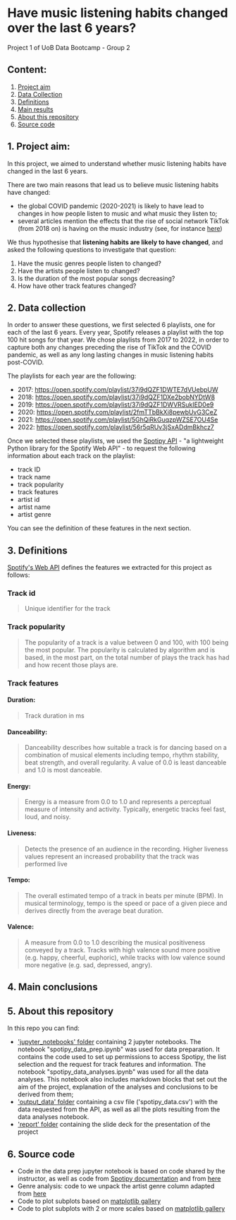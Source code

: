 # Have music listening habits changed over the last 6 years?
Project 1 of UoB Data Bootcamp - Group 2

## Content:
1. [Project aim](https://github.com/catisf/Project-1-Group-2/tree/main#1-project-aim)
2. [Data Collection](https://github.com/catisf/Project-1-Group-2/tree/main#2-data-collection)
3. [Definitions](https://github.com/catisf/Project-1-Group-2/tree/main#3-definitions)
4. [Main results](https://github.com/catisf/Project-1-Group-2/tree/main#4-main-results)
5. [About this repository](https://github.com/catisf/Project-1-Group-2/tree/main#5-about-this-repository)
6. [Source code](https://github.com/catisf/Project-1-Group-2/tree/main#5-source-code)

## 1. Project aim:
In this project, we aimed to understand whether music listening habits have changed in the last 6 years. 

There are two main reasons that lead us to believe music listening habits have changed:
  - the global COVID pandemic (2020-2021) is likely to have lead to changes in how people listen to music and what music they listen to;
  - several articles mention the effects that the rise of social network TikTok (from 2018 on) is having on the music industry (see, for instance [here](https://theconversation.com/love-it-or-hate-it-tiktok-is-changing-the-music-industry-171482))

We thus hypothesise that **listening habits are likely to have changed**, and asked the following questions to investigate that question:
1. Have the music genres people listen to changed?
2. Have the artists people listen to changed?
3. Is the duration of the most popular songs decreasing?
4. How have other track features changed?


## 2. Data collection
In order to answer these questions, we first selected 6 playlists, one for each of the last 6 years. 
Every year, Spotify releases a playlist with the top 100 hit songs for that year. We chose playlists from 2017 to 2022, in order to capture both any changes preceding the rise of TikTok and the COVID pandemic, as well as any long lasting changes in music listening habits post-COVID. 

The playlists for each year are the following:
- 2017: https://open.spotify.com/playlist/37i9dQZF1DWTE7dVUebpUW
- 2018: https://open.spotify.com/playlist/37i9dQZF1DXe2bobNYDtW8
- 2019: https://open.spotify.com/playlist/37i9dQZF1DWVRSukIED0e9
- 2020: https://open.spotify.com/playlist/2fmTTbBkXi8pewbUvG3CeZ
- 2021: https://open.spotify.com/playlist/5GhQiRkGuqzpWZSE7OU4Se
- 2022: https://open.spotify.com/playlist/56r5qRUv3jSxADdmBkhcz7

Once we selected these playlists, we used the [Spotipy API](https://spotipy.readthedocs.io/en/2.22.1/)  - "a lightweight Python library for the Spotify Web API" - to request the following information about each track on the playlist:
- track ID
- track name 
- track popularity
- track features
- artist id
- artist name
- artist genre

You can see the definition of these features in the next section. 


## 3. Definitions
[Spotify's Web API](https://developer.spotify.com/documentation/web-api) defines the features we extracted for this project as follows:
### Track id
> Unique identifier for the track

### Track popularity
> The popularity of a track is a value between 0 and 100, with 100 being the most popular. The popularity is calculated by algorithm and is based, in the most part, on the total number of plays the track has had and how recent those plays are.

### Track features
#### Duration: 
> Track duration in ms

#### Danceability: 
> Danceability describes how suitable a track is for dancing based on a combination of musical elements including tempo, rhythm stability, beat strength, and overall regularity. A value of 0.0 is least danceable and 1.0 is most danceable.

#### Energy:
> Energy is a measure from 0.0 to 1.0 and represents a perceptual measure of intensity and activity. Typically, energetic tracks feel fast, loud, and noisy. 

#### Liveness: 
> Detects the presence of an audience in the recording. Higher liveness values represent an increased probability that the track was performed live

#### Tempo: 
> The overall estimated tempo of a track in beats per minute (BPM). In musical terminology, tempo is the speed or pace of a given piece and derives directly from the average beat duration.

#### Valence: 
> A measure from 0.0 to 1.0 describing the musical positiveness conveyed by a track. Tracks with high valence sound more positive (e.g. happy, cheerful, euphoric), while tracks with low valence sound more negative (e.g. sad, depressed, angry).


## 4. Main conclusions



## 5. About this repository
In this repo you can find:
- ['jupyter_notebooks' folder](https://github.com/catisf/Project-1-Group-2/tree/main/jupyter_notebooks) containing 2 jupyter notebooks. The notebook "spotipy_data_prep.ipynb" was used for data preparation. It contains the code used to set up permissions to access Spotipy, the list selection and the request for track features and information. The notebook "spotipy_data_analyses.ipynb" was used for all the data analyses. This notebook also includes markdown blocks that set out the aim of the project, explanation of the analyses and conclusions to be derived from them;
- ['output_data' folder](https://github.com/catisf/Project-1-Group-2/tree/main/output_data) containing a csv file ('spotipy_data.csv') with the data requested from the API, as well as all the plots resulting from the data analyses notebook.
- ['report' folder](https://github.com/catisf/Project-1-Group-2/tree/main/report) containing the slide deck for the presentation of the project


## 6. Source code
- Code in the data prep jupyter notebook is based on code shared by the instructor, as well as code from [Spotipy documentation](ttps://spotipy.readthedocs.io/en/2.22.1/) and from [here](https://towardsdatascience.com/extracting-song-data-from-the-spotify-api-using-python-b1e79388d50)
- Genre analysis: code to we unpack the artist genre column adapted from [here](https://www.learndatasci.com/solutions/python-pandas-dfexplode/)
- Code to plot subplots based on [matplotlib gallery](https://matplotlib.org/stable/gallery/subplots_axes_and_figures/subplots_demo.html)
- Code to plot subplots with 2 or more scales based on [matplotlib gallery](https://matplotlib.org/stable/gallery/subplots_axes_and_figures/two_scales.html)
